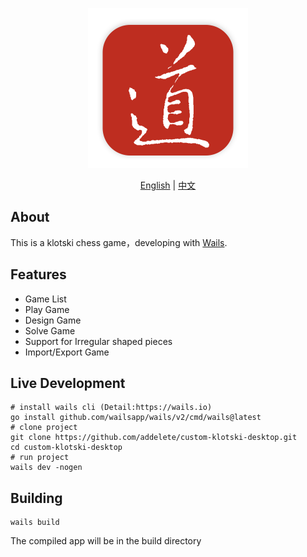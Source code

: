 <p style="text-align: center;">
<img src="logo.png" style="width: 256px;" alt="华容道" />
</p>

<p style="text-align: center;">
<a href="https://github.com/addelete/custom-klotski-desktop/blob/master/README.en.md">English</a> | <a href="https://github.com/addelete/custom-klotski-desktop/blob/master/README.md">中文</a>
</p>

## About

This is a klotski chess game，developing with [Wails](https://wails.io).

## Features
- Game List
- Play Game
- Design Game
- Solve Game
- Support for Irregular shaped pieces
- Import/Export Game

## Live Development
```shell
# install wails cli (Detail:https://wails.io)
go install github.com/wailsapp/wails/v2/cmd/wails@latest
# clone project
git clone https://github.com/addelete/custom-klotski-desktop.git
cd custom-klotski-desktop
# run project
wails dev -nogen
```

## Building

```shell
wails build
```
The compiled app will be in the build directory
